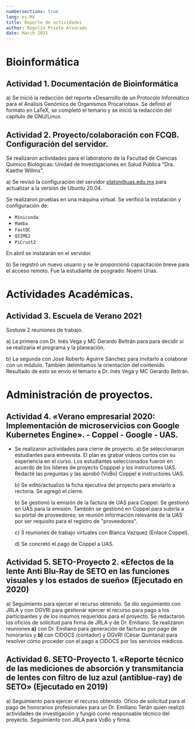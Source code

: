 ```yaml
---
numbersections: true
lang: es-MX
title: Reporte de actividades 
author: Rogelio Prieto Alvarado
date: March 2021
---
```



# Bioinformática
## Actividad 1. Documentación de Bioinformática

a) Se inició la redacción del reporte «Desarrollo de un Protocolo Informático para el Análisis Genómico de Organismos Procariotas». Se definió el formato en LaTeX, se completó el temario y se inició la redacción del capítulo de GNU/Linux.


## Actividad 2. Proyecto/colaboración con FCQB. Configuración del servidor.
Se realizaron actividades para el laboratorio de la Facultad de Ciencias Químico Biológicas: Unidad de Investigaciones en Salud Pública "Dra. Kaethe Willms".

a) Se revisó la configuración del servidor platon@uas.edu.mx para actualizar a la versión de Ubuntu 20.04.

Se realizaron pruebas en una máquina virtual. Se verificó la instalación y configuración de:
- `Miniconda`
- `Mamba`
- `FastQC`
- `QIIME2`
- `PiCrust2`

En abril se instalarán en el servidor.

b) Se registró un nuevo usuario y se le proporcionó capacitación breve para el acceso remoto. Fue la estudiante de posgrado: Noemi Urías.

# Actividades Académicas.
## Actividad 3. Escuela de Verano 2021

Sostuve 2 reuniones de trabajo. 

a) La primera con Dr. Inés Vega y MC Gerardo Beltrán para  para decidir si se realizaría el programa y la planeación.

b) La segunda con José Roberto Aguirre Sánchez para invitarlo a colaborar con un módulo. También delimitamos la orientación del contenido. Resultado de esto se envío el temario a Dr. Inés Vega y MC Gerardo Beltrán.




# Administración de proyectos.
## Actividad 4. «Verano empresarial 2020: Implementación de microservicios con Google Kubernetes Engine».  - Coppel - Google - UAS.
- Se realizaron actividades para cierre de proyecto.
  a) Se seleccionaron estudiantes para entrevista. El plan es grabar videos cortos con su experiencia en el curso. Los estudiantes seleccionados fueron en acuerdo de los líderes de proyecto Copppel y los instructores UAS. Redacté las preguntas y las aprobó (VoBo) Coppel e instructores UAS.
  
  b) Se editó/actualizó la ficha ejecutiva del proyecto para enviarlo a rectoría. Se agregó el cierre.
  
  b) Se gestionó la emisión de la factura de UAS para Coppel. Se gestionó en UAS para la emisión. También se gestionó en Coppel para subirla a su portal de proveedores; se reunión información relevante de la UAS por ser requisito para el registro de "proveedores".
  
  c) 3 reuniones de trabajo virtuales con Blanca Vazquez (Enlace Coppel).
  
  d) Se concretó el pago de Coppel a UAS.
  
  
  

## Actividad 5. SETO-Proyecto 2. «Efectos de la lente Anti Blu-Ray de SETO en las funciones visuales y los estados de sueño» (Ejecutado en 2020)
 
 a) Seguimiento para ejercer el recurso obtenido. Se dio seguimiento con JRLA y con DGVRI para gestionar ejercer el recurso para pago a los participantes y de los insumos requeridos para el proyecto. Se redactaron los oficios de solicitud para firma de JRLA y de Dr. Emiliano. Se realizaron reuniones **a)** con Dr. Emiliano para generación de facturas por pago de honorarios y **b)** con CIDOCS (contador) y DGVRI (César Quintana) para resolver cómo proceder con el pago a CIDOCS por los servicios médicos.
 
## Actividad 6. SETO-Proyecto 1. «Reporte técnico de las mediciones de absorción y transmitancia de lentes con filtro de luz azul (antiblue-ray) de SETO» (Ejecutado en 2019)
 
 a) Seguimiento para ejercer el recurso obtenido. Oficio de solicitud para el pago de honorarios profesionales para un Dr. Emiliano Terán quien realizó actividades de investigación y fungió como responsable técnico del proyecto. Seguimiento con JRLA para VoBo y firma.
 
 



 



